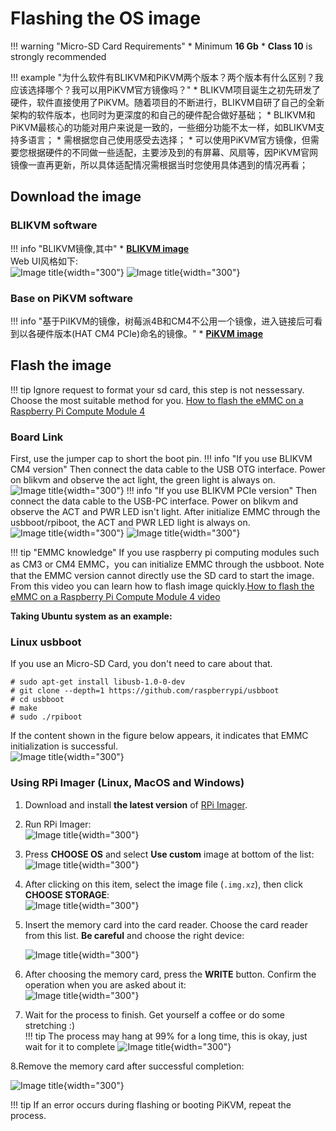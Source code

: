 # Flashing the OS image

!!! warning "Micro-SD Card Requirements"
    * Minimum **16 Gb**
    * **Class 10** is strongly recommended

!!! example "为什么软件有BLIKVM和PiKVM两个版本？两个版本有什么区别？我应该选择哪个？我可以用PiKVM官方镜像吗？"
    * BLIKVM项目诞生之初先研发了硬件，软件直接使用了PiKVM。随着项目的不断进行，BLIKVM自研了自己的全新架构的软件版本，也同时为更深度的和自己的硬件配合做好基础；
    * BLIKVM和PiKVM最核心的功能对用户来说是一致的，一些细分功能不太一样，如BLIKVM支持多语言；
    * 需根据您自己使用感受去选择；
    * 可以使用PiKVM官方镜像，但需要您根据硬件的不同做一些适配，主要涉及到的有屏幕、风扇等，因PiKVM官网镜像一直再更新，所以具体适配情况需根据当时您使用具体遇到的情况再看；

## Download the image
### BLIKVM software
!!! info "BLIKVM镜像,其中"
    * **[BLIKVM image ](https://zcwrego195.feishu.cn/drive/folder/fldcn0KhmkuC2DC8nKWcHAMLA6f)**   
    Web UI风格如下:  
    ![Image title](assets/images/flash_os/english-web-ui.png){width="300"}
    ![Image title](assets/images/flash_os/chinese-web-ui.png){width="300"}

### Base on PiKVM software
!!! info "基于PiIKVM的镜像，树莓派4B和CM4不公用一个镜像，进入链接后可看到以各硬件版本(HAT CM4 PCIe)命名的镜像。"
    * **[PiKVM image ](https://zcwrego195.feishu.cn/drive/folder/fldcntj64syIznoYuTdRFattP2f)**

## Flash the image

!!! tip
    Ignore request to format your sd card, this step is not nessessary. Choose the most suitable method for you.
    [How to flash the eMMC on a Raspberry Pi Compute Module 4](https://www.youtube.com/watch?v=jp_mF1RknU4)

### Board Link
First, use the jumper cap to short the boot pin.
!!! info "If you use BLIKVM CM4 version"
    Then connect the data cable to the USB OTG interface. Power on blikvm and observe the act light, the green light is always on.  
    ![Image title](assets/images/flash_os/flash_led-300x300.png){width="300"}
!!! info "If you use BLIKVM PCIe version"
    Then connect the data cable to the USB-PC interface. Power on blikvm and observe the ACT and PWR LED isn't light. 
    After initialize EMMC through the usbboot/rpiboot, the ACT and PWR LED light is always on.  
    ![Image title](assets/images/flash_os/pcie-flash-boot.jpg){width="300"}
    ![Image title](assets/images/flash_os/pcie_flash_after_rpiboot.jpg){width="300"}
    
!!! tip "EMMC knowledge"
    If you use raspberry pi computing modules such as CM3 or CM4 EMMC，you can initialize EMMC through the usbboot. Note that the EMMC version cannot directly use the SD card to start the image.
    From this video you can learn how to flash image quickly.[How to flash the eMMC on a Raspberry Pi Compute Module 4 video](https://www.youtube.com/watch?v=jp_mF1RknU4)

**Taking Ubuntu system as an example:**
###  Linux usbboot
If you use an Micro-SD Card, you don't need to care about that.
```
# sudo apt-get install libusb-1.0-0-dev  
# git clone --depth=1 https://github.com/raspberrypi/usbboot
# cd usbboot
# make
# sudo ./rpiboot
```
If the content shown in the figure below appears, it indicates that EMMC initialization is successful.  
![Image title](assets/images/flash_os/flash_rpiboot.png){width="300"}

### Using RPi Imager (Linux, MacOS and Windows)

1. Download and install **the latest version** of [RPi Imager](https://github.com/raspberrypi/rpi-imager/releases).

2. Run RPi Imager:  
![Image title](assets/images/flash_os/flash_rpi.png){width="300"}  

3. Press **CHOOSE OS** and select **Use custom** image at bottom of the list:  
![Image title](assets/images/flash_os/flash_choose_os.png){width="300"}

4. After clicking on this item, select the image file (`.img.xz`), then click **CHOOSE STORAGE**:  
![Image title](assets/images/flash_os/flash_img.png){width="300"}

5. Insert the memory card into the card reader. Choose the card reader from this list. **Be careful** 
and choose the right device:   

    ![Image title](assets/images/flash_os/flash_storage.png){width="300"}

6. After choosing the memory card, press the **WRITE** button. Confirm the operation when you are asked about it:  
![Image title](assets/images/flash_os/flash_write.png){width="300"} 

7. Wait for the process to finish. Get yourself a coffee or do some stretching :)  
!!! tip
    The process may hang at 99% for a long time, this is okay, just wait for it to complete
![Image title](assets/images/flash_os/flash_wait_process.png){width="300"}

8.Remove the memory card after successful completion:  

![Image title](assets/images/flash_os/flash_write_successful.png){width="300"}

!!! tip
    If an error occurs during flashing or booting PiKVM, repeat the process.